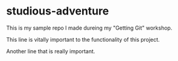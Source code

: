 # studious-adventure
This is my sample repo I made dureing my "Getting Git" workshop.

This line is vitally important to the functionality of this project.

Another line that is really important.
